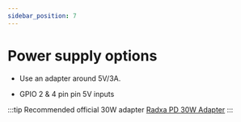 ```yaml
---
sidebar_position: 7
---
```


# Power supply options

- Use an adapter around 5V/3A.

- GPIO 2 & 4 pin pin 5V inputs

:::tip
Recommended official 30W adapter [Radxa PD 30W Adapter](../../../accessories/pd_30w)
:::
